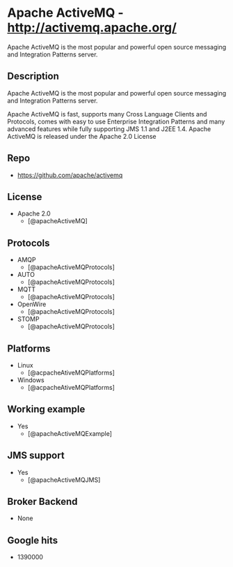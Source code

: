 # Apache ActiveMQ - http://activemq.apache.org/
Apache ActiveMQ is the most popular and powerful open source messaging and Integration Patterns server.


## Description
Apache ActiveMQ is the most popular and powerful open source messaging and Integration Patterns server.

Apache ActiveMQ is fast, supports many Cross Language Clients and Protocols, comes with easy to use Enterprise Integration Patterns and many advanced features while fully supporting JMS 1.1 and J2EE 1.4. Apache ActiveMQ is released under the Apache 2.0 License


## Repo
- https://github.com/apache/activemq


## License
- Apache 2.0
    - [@apacheActiveMQ]


## Protocols
- AMQP
    - [@apacheActiveMQProtocols]
- AUTO
    - [@apacheActiveMQProtocols]
- MQTT
    - [@apacheActiveMQProtocols]
- OpenWire
    - [@apacheActiveMQProtocols]
- STOMP
    - [@apacheActiveMQProtocols]


## Platforms
- Linux
    - [@acpacheAtiveMQPlatforms]
- Windows
    - [@acpacheAtiveMQPlatforms]


## Working example
- Yes
    - [@apacheActiveMQExample]


## JMS support
- Yes
    - [@apacheActiveMQJMS]


## Broker Backend
- None


## Google hits
- 1390000
